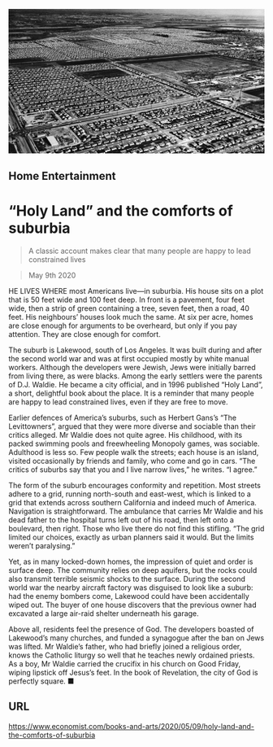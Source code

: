 ![](./images/20200509_BKP505.jpg)

## Home Entertainment

# “Holy Land” and the comforts of suburbia

> A classic account makes clear that many people are happy to lead constrained lives

> May 9th 2020

HE LIVES WHERE most Americans live—in suburbia. His house sits on a plot that is 50 feet wide and 100 feet deep. In front is a pavement, four feet wide, then a strip of green containing a tree, seven feet, then a road, 40 feet. His neighbours’ houses look much the same. At six per acre, homes are close enough for arguments to be overheard, but only if you pay attention. They are close enough for comfort.

The suburb is Lakewood, south of Los Angeles. It was built during and after the second world war and was at first occupied mostly by white manual workers. Although the developers were Jewish, Jews were initially barred from living there, as were blacks. Among the early settlers were the parents of D.J. Waldie. He became a city official, and in 1996 published “Holy Land”, a short, delightful book about the place. It is a reminder that many people are happy to lead constrained lives, even if they are free to move.

Earlier defences of America’s suburbs, such as Herbert Gans’s “The Levittowners”, argued that they were more diverse and sociable than their critics alleged. Mr Waldie does not quite agree. His childhood, with its packed swimming pools and freewheeling Monopoly games, was sociable. Adulthood is less so. Few people walk the streets; each house is an island, visited occasionally by friends and family, who come and go in cars. “The critics of suburbs say that you and I live narrow lives,” he writes. “I agree.”

The form of the suburb encourages conformity and repetition. Most streets adhere to a grid, running north-south and east-west, which is linked to a grid that extends across southern California and indeed much of America. Navigation is straightforward. The ambulance that carries Mr Waldie and his dead father to the hospital turns left out of his road, then left onto a boulevard, then right. Those who live there do not find this stifling. “The grid limited our choices, exactly as urban planners said it would. But the limits weren’t paralysing.”

Yet, as in many locked-down homes, the impression of quiet and order is surface deep. The community relies on deep aquifers, but the rocks could also transmit terrible seismic shocks to the surface. During the second world war the nearby aircraft factory was disguised to look like a suburb: had the enemy bombers come, Lakewood could have been accidentally wiped out. The buyer of one house discovers that the previous owner had excavated a large air-raid shelter underneath his garage.

Above all, residents feel the presence of God. The developers boasted of Lakewood’s many churches, and funded a synagogue after the ban on Jews was lifted. Mr Waldie’s father, who had briefly joined a religious order, knows the Catholic liturgy so well that he teaches newly ordained priests. As a boy, Mr Waldie carried the crucifix in his church on Good Friday, wiping lipstick off Jesus’s feet. In the book of Revelation, the city of God is perfectly square. ■

## URL

https://www.economist.com/books-and-arts/2020/05/09/holy-land-and-the-comforts-of-suburbia
